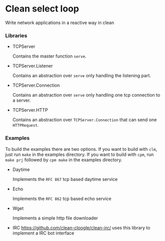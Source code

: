 # Clean select loop

Write network applications in a reactive way in clean

### Libraries

- TCPServer

	Contains the master function `serve`.
- TCPServer.Listener

	Contains an abstraction over `serve` only handling the listening part.
- TCPServer.Connection

	Contains an abstraction over `serve` only handling one tcp connection to a
	server.
- TCPServer.HTTP

	Contains an abstraction over `TCPServer.Connection` that can send one
	`HTTPRequest`.

### Examples
To build the examples there are two options.
If you want to build with `clm`, just run `make` in the examples directory.
If you want to build with `cpm`, run `make prj` followed by `cpm make` in the examples directory.

- Daytime

	Implements the `RFC 867` tcp based daytime service
- Echo

	Implements the `RFC 862` tcp based echo service
- Wget

	Implements a simple http file downloader

- IRC
	https://github.com/clean-cloogle/clean-irc/ uses this library to implement
	a IRC bot interface

